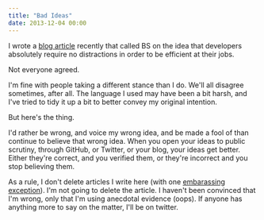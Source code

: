 ```yaml
---
title: "Bad Ideas"
date: 2013-12-04 00:00
---
```


<p>I wrote a <a href="http://ashfurrow.com/blog/calling-bs-on-flow-state">blog article</a> recently that called BS on the idea that developers absolutely require no distractions in order to be efficient at their jobs. </p>

<p>Not everyone agreed.</p>

<p>I'm fine with people taking a different stance than I do. We'll all disagree sometimes, after all. The language I used may have been a bit harsh, and I've tried to tidy it up a bit to better convey my original intention.</p>

<p>But here's the thing.</p>

<p>I'd rather be wrong, and voice my wrong idea, and be made a fool of than continue to believe that wrong idea. When you open your ideas to public scrutiny, through GitHub, or Twitter, or your blog, your ideas get better. Either they're correct, and you verified them, or they're incorrect and you stop believing them. </p>

<p>As a rule, I don't delete articles I write here (with one <a href="http://ashfurrow.com/blog/dont-use-oauth-for-your-api">embarassing exception</a>). I'm not going to delete the article. I haven't been convinced that I'm wrong, only that I'm using anecdotal evidence (oops). If anyone has anything more to say on the matter, I'll be on twitter. </p>

<!-- more -->


